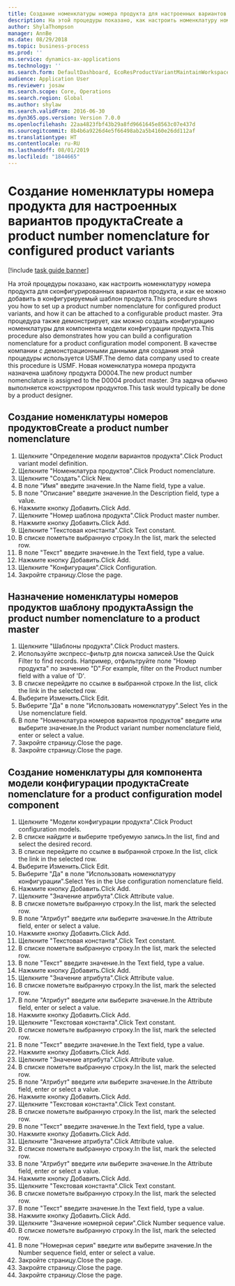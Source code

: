 ```yaml
---
title: Создание номенклатуры номера продукта для настроенных вариантов продукта
description: На этой процедуры показано, как настроить номенклатуру номера продукта для сконфигурированных вариантов продукта, и как ее можно добавить в конфигурируемый шаблон продукта.
author: ShylaThompson
manager: AnnBe
ms.date: 08/29/2018
ms.topic: business-process
ms.prod: ''
ms.service: dynamics-ax-applications
ms.technology: ''
ms.search.form: DefaultDashboard, EcoResProductVariantMaintainWorkspace, EcoResNomenclature, EcoResProductListPage, EcoResProductDetails, PCProductConfigurationModelListPage, PCProductConfigurationModelDetails
audience: Application User
ms.reviewer: josaw
ms.search.scope: Core, Operations
ms.search.region: Global
ms.author: shylaw
ms.search.validFrom: 2016-06-30
ms.dyn365.ops.version: Version 7.0.0
ms.openlocfilehash: 22aa4823fbf43b29a8fd9661645e8563c07e437d
ms.sourcegitcommit: 8b4b6a9226d4e5f66498ab2a5b4160e26dd112af
ms.translationtype: HT
ms.contentlocale: ru-RU
ms.lasthandoff: 08/01/2019
ms.locfileid: "1844665"
---
```

# <a name="create-a-product-number-nomenclature-for-configured-product-variants"></a><span data-ttu-id="299ef-103">Создание номенклатуры номера продукта для настроенных вариантов продукта</span><span class="sxs-lookup"><span data-stu-id="299ef-103">Create a product number nomenclature for configured product variants</span></span>

[!include [task guide banner](../../includes/task-guide-banner.md)]

<span data-ttu-id="299ef-104">На этой процедуры показано, как настроить номенклатуру номера продукта для сконфигурированных вариантов продукта, и как ее можно добавить в конфигурируемый шаблон продукта.</span><span class="sxs-lookup"><span data-stu-id="299ef-104">This procedure shows you how to set up a product number nomenclature for configured product variants, and how it can be attached to a configurable product master.</span></span> <span data-ttu-id="299ef-105">Эта процедура также демонстрирует, как можно создать конфигурацию номенклатуры для компонента модели конфигурации продукта.</span><span class="sxs-lookup"><span data-stu-id="299ef-105">This procedure also demonstrates how you can build a configuration nomenclature for a product configuration model component.</span></span> <span data-ttu-id="299ef-106">В качестве компании с демонстрационными данными для создания этой процедуры используется USMF.</span><span class="sxs-lookup"><span data-stu-id="299ef-106">The demo data company used to create this procedure is USMF.</span></span> <span data-ttu-id="299ef-107">Новая номенклатура номера продукта назначена шаблону продукта D0004.</span><span class="sxs-lookup"><span data-stu-id="299ef-107">The new product number nomenclature is assigned to the D0004 product master.</span></span> <span data-ttu-id="299ef-108">Эта задача обычно выполняется конструктором продуктов.</span><span class="sxs-lookup"><span data-stu-id="299ef-108">This task would typically be done by a product designer.</span></span>


## <a name="create-a-product-number-nomenclature"></a><span data-ttu-id="299ef-109">Создание номенклатуры номеров продуктов</span><span class="sxs-lookup"><span data-stu-id="299ef-109">Create a product number nomenclature</span></span>
1. <span data-ttu-id="299ef-110">Щелкните "Определение модели вариантов продукта".</span><span class="sxs-lookup"><span data-stu-id="299ef-110">Click Product variant model definition.</span></span>
2. <span data-ttu-id="299ef-111">Щелкните "Номенклатура продуктов".</span><span class="sxs-lookup"><span data-stu-id="299ef-111">Click Product nomenclature.</span></span>
3. <span data-ttu-id="299ef-112">Щелкните "Создать".</span><span class="sxs-lookup"><span data-stu-id="299ef-112">Click New.</span></span>
4. <span data-ttu-id="299ef-113">В поле "Имя" введите значение.</span><span class="sxs-lookup"><span data-stu-id="299ef-113">In the Name field, type a value.</span></span>
5. <span data-ttu-id="299ef-114">В поле "Описание" введите значение.</span><span class="sxs-lookup"><span data-stu-id="299ef-114">In the Description field, type a value.</span></span>
6. <span data-ttu-id="299ef-115">Нажмите кнопку Добавить.</span><span class="sxs-lookup"><span data-stu-id="299ef-115">Click Add.</span></span>
7. <span data-ttu-id="299ef-116">Щелкните "Номер шаблона продукта".</span><span class="sxs-lookup"><span data-stu-id="299ef-116">Click Product master number.</span></span>
8. <span data-ttu-id="299ef-117">Нажмите кнопку Добавить.</span><span class="sxs-lookup"><span data-stu-id="299ef-117">Click Add.</span></span>
9. <span data-ttu-id="299ef-118">Щелкните "Текстовая константа".</span><span class="sxs-lookup"><span data-stu-id="299ef-118">Click Text constant.</span></span>
10. <span data-ttu-id="299ef-119">В списке пометьте выбранную строку.</span><span class="sxs-lookup"><span data-stu-id="299ef-119">In the list, mark the selected row.</span></span>
11. <span data-ttu-id="299ef-120">В поле "Текст" введите значение.</span><span class="sxs-lookup"><span data-stu-id="299ef-120">In the Text field, type a value.</span></span>
12. <span data-ttu-id="299ef-121">Нажмите кнопку Добавить.</span><span class="sxs-lookup"><span data-stu-id="299ef-121">Click Add.</span></span>
13. <span data-ttu-id="299ef-122">Щелкните "Конфигурация".</span><span class="sxs-lookup"><span data-stu-id="299ef-122">Click Configuration.</span></span>
14. <span data-ttu-id="299ef-123">Закройте страницу.</span><span class="sxs-lookup"><span data-stu-id="299ef-123">Close the page.</span></span>

## <a name="assign-the-product-number-nomenclature-to-a-product-master"></a><span data-ttu-id="299ef-124">Назначение номенклатуры номеров продуктов шаблону продукта</span><span class="sxs-lookup"><span data-stu-id="299ef-124">Assign the product number nomenclature to a product master</span></span>
1. <span data-ttu-id="299ef-125">Щелкните "Шаблоны продукта".</span><span class="sxs-lookup"><span data-stu-id="299ef-125">Click Product masters.</span></span>
2. <span data-ttu-id="299ef-126">Используйте экспресс-фильтр для поиска записей.</span><span class="sxs-lookup"><span data-stu-id="299ef-126">Use the Quick Filter to find records.</span></span> <span data-ttu-id="299ef-127">Например, отфильтруйте поле "Номер продукта" по значению "D".</span><span class="sxs-lookup"><span data-stu-id="299ef-127">For example, filter on the Product number field with a value of 'D'.</span></span>
3. <span data-ttu-id="299ef-128">В списке перейдите по ссылке в выбранной строке.</span><span class="sxs-lookup"><span data-stu-id="299ef-128">In the list, click the link in the selected row.</span></span>
4. <span data-ttu-id="299ef-129">Выберите Изменить.</span><span class="sxs-lookup"><span data-stu-id="299ef-129">Click Edit.</span></span>
5. <span data-ttu-id="299ef-130">Выберите "Да" в поле "Использовать номенклатуру".</span><span class="sxs-lookup"><span data-stu-id="299ef-130">Select Yes in the Use nomenclature field.</span></span>
6. <span data-ttu-id="299ef-131">В поле "Номенклатура номеров вариантов продуктов" введите или выберите значение.</span><span class="sxs-lookup"><span data-stu-id="299ef-131">In the Product variant number nomenclature field, enter or select a value.</span></span>
7. <span data-ttu-id="299ef-132">Закройте страницу.</span><span class="sxs-lookup"><span data-stu-id="299ef-132">Close the page.</span></span>
8. <span data-ttu-id="299ef-133">Закройте страницу.</span><span class="sxs-lookup"><span data-stu-id="299ef-133">Close the page.</span></span>

## <a name="create-nomenclature-for-a-product-configuration-model-component"></a><span data-ttu-id="299ef-134">Создание номенклатуры для компонента модели конфигурации продукта</span><span class="sxs-lookup"><span data-stu-id="299ef-134">Create nomenclature for a product configuration model component</span></span>
1. <span data-ttu-id="299ef-135">Щелкните "Модели конфигурации продукта".</span><span class="sxs-lookup"><span data-stu-id="299ef-135">Click Product configuration models.</span></span>
2. <span data-ttu-id="299ef-136">В списке найдите и выберите требуемую запись.</span><span class="sxs-lookup"><span data-stu-id="299ef-136">In the list, find and select the desired record.</span></span>
3. <span data-ttu-id="299ef-137">В списке перейдите по ссылке в выбранной строке.</span><span class="sxs-lookup"><span data-stu-id="299ef-137">In the list, click the link in the selected row.</span></span>
4. <span data-ttu-id="299ef-138">Выберите Изменить.</span><span class="sxs-lookup"><span data-stu-id="299ef-138">Click Edit.</span></span>
5. <span data-ttu-id="299ef-139">Выберите "Да" в поле "Использовать номенклатуру конфигурации".</span><span class="sxs-lookup"><span data-stu-id="299ef-139">Select Yes in the Use configuration nomenclature field.</span></span>
6. <span data-ttu-id="299ef-140">Нажмите кнопку Добавить.</span><span class="sxs-lookup"><span data-stu-id="299ef-140">Click Add.</span></span>
7. <span data-ttu-id="299ef-141">Щелкните "Значение атрибута".</span><span class="sxs-lookup"><span data-stu-id="299ef-141">Click Attribute value.</span></span>
8. <span data-ttu-id="299ef-142">В списке пометьте выбранную строку.</span><span class="sxs-lookup"><span data-stu-id="299ef-142">In the list, mark the selected row.</span></span>
9. <span data-ttu-id="299ef-143">В поле "Атрибут" введите или выберите значение.</span><span class="sxs-lookup"><span data-stu-id="299ef-143">In the Attribute field, enter or select a value.</span></span>
10. <span data-ttu-id="299ef-144">Нажмите кнопку Добавить.</span><span class="sxs-lookup"><span data-stu-id="299ef-144">Click Add.</span></span>
11. <span data-ttu-id="299ef-145">Щелкните "Текстовая константа".</span><span class="sxs-lookup"><span data-stu-id="299ef-145">Click Text constant.</span></span>
12. <span data-ttu-id="299ef-146">В списке пометьте выбранную строку.</span><span class="sxs-lookup"><span data-stu-id="299ef-146">In the list, mark the selected row.</span></span>
13. <span data-ttu-id="299ef-147">В поле "Текст" введите значение.</span><span class="sxs-lookup"><span data-stu-id="299ef-147">In the Text field, type a value.</span></span>
14. <span data-ttu-id="299ef-148">Нажмите кнопку Добавить.</span><span class="sxs-lookup"><span data-stu-id="299ef-148">Click Add.</span></span>
15. <span data-ttu-id="299ef-149">Щелкните "Значение атрибута".</span><span class="sxs-lookup"><span data-stu-id="299ef-149">Click Attribute value.</span></span>
16. <span data-ttu-id="299ef-150">В списке пометьте выбранную строку.</span><span class="sxs-lookup"><span data-stu-id="299ef-150">In the list, mark the selected row.</span></span>
17. <span data-ttu-id="299ef-151">В поле "Атрибут" введите или выберите значение.</span><span class="sxs-lookup"><span data-stu-id="299ef-151">In the Attribute field, enter or select a value.</span></span>
18. <span data-ttu-id="299ef-152">Нажмите кнопку Добавить.</span><span class="sxs-lookup"><span data-stu-id="299ef-152">Click Add.</span></span>
19. <span data-ttu-id="299ef-153">Щелкните "Текстовая константа".</span><span class="sxs-lookup"><span data-stu-id="299ef-153">Click Text constant.</span></span>
20. <span data-ttu-id="299ef-154">В списке пометьте выбранную строку.</span><span class="sxs-lookup"><span data-stu-id="299ef-154">In the list, mark the selected row.</span></span>
21. <span data-ttu-id="299ef-155">В поле "Текст" введите значение.</span><span class="sxs-lookup"><span data-stu-id="299ef-155">In the Text field, type a value.</span></span>
22. <span data-ttu-id="299ef-156">Нажмите кнопку Добавить.</span><span class="sxs-lookup"><span data-stu-id="299ef-156">Click Add.</span></span>
23. <span data-ttu-id="299ef-157">Щелкните "Значение атрибута".</span><span class="sxs-lookup"><span data-stu-id="299ef-157">Click Attribute value.</span></span>
24. <span data-ttu-id="299ef-158">В списке пометьте выбранную строку.</span><span class="sxs-lookup"><span data-stu-id="299ef-158">In the list, mark the selected row.</span></span>
25. <span data-ttu-id="299ef-159">В поле "Атрибут" введите или выберите значение.</span><span class="sxs-lookup"><span data-stu-id="299ef-159">In the Attribute field, enter or select a value.</span></span>
26. <span data-ttu-id="299ef-160">Нажмите кнопку Добавить.</span><span class="sxs-lookup"><span data-stu-id="299ef-160">Click Add.</span></span>
27. <span data-ttu-id="299ef-161">Щелкните "Текстовая константа".</span><span class="sxs-lookup"><span data-stu-id="299ef-161">Click Text constant.</span></span>
28. <span data-ttu-id="299ef-162">В списке пометьте выбранную строку.</span><span class="sxs-lookup"><span data-stu-id="299ef-162">In the list, mark the selected row.</span></span>
29. <span data-ttu-id="299ef-163">В поле "Текст" введите значение.</span><span class="sxs-lookup"><span data-stu-id="299ef-163">In the Text field, type a value.</span></span>
30. <span data-ttu-id="299ef-164">Нажмите кнопку Добавить.</span><span class="sxs-lookup"><span data-stu-id="299ef-164">Click Add.</span></span>
31. <span data-ttu-id="299ef-165">Щелкните "Значение атрибута".</span><span class="sxs-lookup"><span data-stu-id="299ef-165">Click Attribute value.</span></span>
32. <span data-ttu-id="299ef-166">В списке пометьте выбранную строку.</span><span class="sxs-lookup"><span data-stu-id="299ef-166">In the list, mark the selected row.</span></span>
33. <span data-ttu-id="299ef-167">В поле "Атрибут" введите или выберите значение.</span><span class="sxs-lookup"><span data-stu-id="299ef-167">In the Attribute field, enter or select a value.</span></span>
34. <span data-ttu-id="299ef-168">Нажмите кнопку Добавить.</span><span class="sxs-lookup"><span data-stu-id="299ef-168">Click Add.</span></span>
35. <span data-ttu-id="299ef-169">Щелкните "Текстовая константа".</span><span class="sxs-lookup"><span data-stu-id="299ef-169">Click Text constant.</span></span>
36. <span data-ttu-id="299ef-170">В списке пометьте выбранную строку.</span><span class="sxs-lookup"><span data-stu-id="299ef-170">In the list, mark the selected row.</span></span>
37. <span data-ttu-id="299ef-171">В поле "Текст" введите значение.</span><span class="sxs-lookup"><span data-stu-id="299ef-171">In the Text field, type a value.</span></span>
38. <span data-ttu-id="299ef-172">Нажмите кнопку Добавить.</span><span class="sxs-lookup"><span data-stu-id="299ef-172">Click Add.</span></span>
39. <span data-ttu-id="299ef-173">Щелкните "Значение номерной серии".</span><span class="sxs-lookup"><span data-stu-id="299ef-173">Click Number sequence value.</span></span>
40. <span data-ttu-id="299ef-174">В списке пометьте выбранную строку.</span><span class="sxs-lookup"><span data-stu-id="299ef-174">In the list, mark the selected row.</span></span>
41. <span data-ttu-id="299ef-175">В поле "Номерная серия" введите или выберите значение.</span><span class="sxs-lookup"><span data-stu-id="299ef-175">In the Number sequence field, enter or select a value.</span></span>
42. <span data-ttu-id="299ef-176">Закройте страницу.</span><span class="sxs-lookup"><span data-stu-id="299ef-176">Close the page.</span></span>
43. <span data-ttu-id="299ef-177">Закройте страницу.</span><span class="sxs-lookup"><span data-stu-id="299ef-177">Close the page.</span></span>
44. <span data-ttu-id="299ef-178">Закройте страницу.</span><span class="sxs-lookup"><span data-stu-id="299ef-178">Close the page.</span></span>

